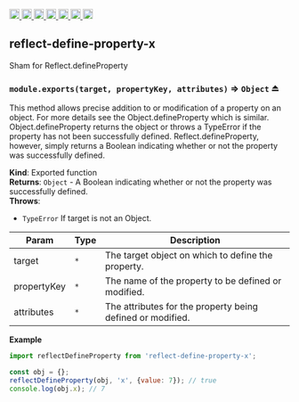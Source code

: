 <a
  href="https://travis-ci.org/Xotic750/reflect-define-property-x"
  title="Travis status">
<img
  src="https://travis-ci.org/Xotic750/reflect-define-property-x.svg?branch=master"
  alt="Travis status" height="18">
</a>
<a
  href="https://david-dm.org/Xotic750/reflect-define-property-x"
  title="Dependency status">
<img src="https://david-dm.org/Xotic750/reflect-define-property-x/status.svg"
  alt="Dependency status" height="18"/>
</a>
<a
  href="https://david-dm.org/Xotic750/reflect-define-property-x?type=dev"
  title="devDependency status">
<img src="https://david-dm.org/Xotic750/reflect-define-property-x/dev-status.svg"
  alt="devDependency status" height="18"/>
</a>
<a
  href="https://badge.fury.io/js/reflect-define-property-x"
  title="npm version">
<img src="https://badge.fury.io/js/reflect-define-property-x.svg"
  alt="npm version" height="18">
</a>
<a
  href="https://www.jsdelivr.com/package/npm/reflect-define-property-x"
  title="jsDelivr hits">
<img src="https://data.jsdelivr.com/v1/package/npm/reflect-define-property-x/badge?style=rounded"
  alt="jsDelivr hits" height="18">
</a>
<a
  href="https://bettercodehub.com/results/Xotic750/reflect-define-property-x"
  title="bettercodehub score">
<img src="https://bettercodehub.com/edge/badge/Xotic750/reflect-define-property-x?branch=master"
  alt="bettercodehub score" height="18">
</a>
<a
  href="https://coveralls.io/github/Xotic750/reflect-define-property-x?branch=master"
  title="Coverage Status">
<img src="https://coveralls.io/repos/github/Xotic750/reflect-define-property-x/badge.svg?branch=master"
  alt="Coverage Status" height="18">
</a>

<a name="module_reflect-define-property-x"></a>

## reflect-define-property-x

Sham for Reflect.defineProperty

<a name="exp_module_reflect-define-property-x--module.exports"></a>

### `module.exports(target, propertyKey, attributes)` ⇒ <code>Object</code> ⏏

This method allows precise addition to or modification of a property on an object.
For more details see the Object.defineProperty which is similar.
Object.defineProperty returns the object or throws a TypeError if the property
has not been successfully defined. Reflect.defineProperty, however, simply returns
a Boolean indicating whether or not the property was successfully defined.

**Kind**: Exported function  
**Returns**: <code>Object</code> - A Boolean indicating whether or not the property was successfully defined.  
**Throws**:

- <code>TypeError</code> If target is not an Object.

| Param       | Type            | Description                                                |
| ----------- | --------------- | ---------------------------------------------------------- |
| target      | <code>\*</code> | The target object on which to define the property.         |
| propertyKey | <code>\*</code> | The name of the property to be defined or modified.        |
| attributes  | <code>\*</code> | The attributes for the property being defined or modified. |

**Example**

```js
import reflectDefineProperty from 'reflect-define-property-x';

const obj = {};
reflectDefineProperty(obj, 'x', {value: 7}); // true
console.log(obj.x); // 7
```
